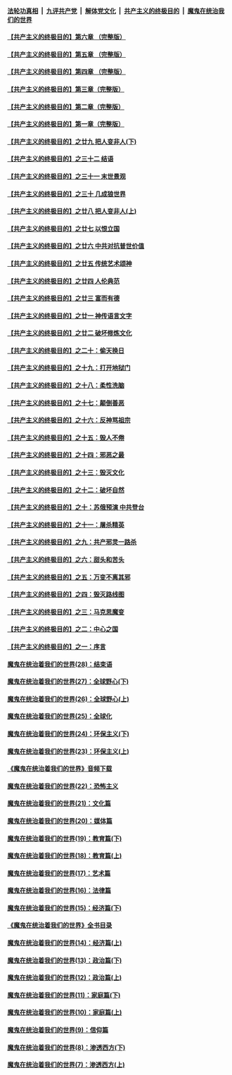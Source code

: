 

####  [法轮功真相](../../../../basic/blob/master/README.md?t=06022331) &nbsp;|&nbsp; [九评共产党](../../../../9ping.md/blob/master/README.md?t=06022331) &nbsp;|&nbsp; [解体党文化](../../../../jtdwh.md/blob/master/README.md?t=06022331)  &nbsp;|&nbsp; [共产主义的终极目的](../../../../gczydzjmd.md/blob/master/README.md?t=06022331) &nbsp;|&nbsp; [魔鬼在统治我们的世界](../../../../mgztzwmdsj.md/blob/master/README.md?t=06022331) 

#### [【共产主义的终极目的】第六章 （完整版）](../pages/nsc422/n11428913.md?t=06022331) 

#### [【共产主义的终极目的】第五章 （完整版）](../pages/nsc422/n11428912.md?t=06022331) 

#### [【共产主义的终极目的】第四章 （完整版）](../pages/nsc422/n11428907.md?t=06022331) 

#### [【共产主义的终极目的】第三章（完整版）](../pages/nsc422/n11428848.md?t=06022331) 

#### [【共产主义的终极目的】第二章（完整版）](../pages/nsc422/n11428831.md?t=06022331) 

#### [【共产主义的终极目的】第一章（完整版）](../pages/nsc422/n11417651.md?t=06022331) 

#### [【共产主义的终极目的】之廿九 把人变非人(下)](../pages/nsc422/n11344140.md?t=06022331) 

#### [【共产主义的终极目的】之三十二 结语](../pages/nsc422/n11360535.md?t=06022331) 

#### [【共产主义的终极目的】之三十一 末世景观](../pages/nsc422/n11351129.md?t=06022331) 

#### [【共产主义的终极目的】之三十 几成狼世界](../pages/nsc422/n11348280.md?t=06022331) 

#### [【共产主义的终极目的】之廿八 把人变非人(上)](../pages/nsc422/n11340492.md?t=06022331) 

#### [【共产主义的终极目的】之廿七 以恨立国](../pages/nsc422/n11336944.md?t=06022331) 

#### [【共产主义的终极目的】之廿六 中共对抗普世价值](../pages/nsc422/n11324785.md?t=06022331) 

#### [【共产主义的终极目的】之廿五 传统艺术颂神](../pages/nsc422/n11296396.md?t=06022331) 

#### [【共产主义的终极目的】之廿四 人伦典范](../pages/nsc422/n11296397.md?t=06022331) 

#### [【共产主义的终极目的】之廿三 富而有德](../pages/nsc422/n11283598.md?t=06022331) 

#### [【共产主义的终极目的】之廿一 神传语言文字](../pages/nsc422/n11263265.md?t=06022331) 

#### [【共产主义的终极目的】之廿二 破坏修炼文化](../pages/nsc422/n11245728.md?t=06022331) 

#### [【共产主义的终极目的】之二十：偷天换日](../pages/nsc422/n11238846.md?t=06022331) 

#### [【共产主义的终极目的】之十九：打开地狱门](../pages/nsc422/n11206376.md?t=06022331) 

#### [【共产主义的终极目的】之十八：柔性洗脑](../pages/nsc422/n11199994.md?t=06022331) 

#### [【共产主义的终极目的】之十七：颠倒善恶](../pages/nsc422/n11179782.md?t=06022331) 

#### [【共产主义的终极目的】之十六：反神骂祖宗](../pages/nsc422/n11166798.md?t=06022331) 

#### [【共产主义的终极目的】之十五：毁人不倦](../pages/nsc422/n11166792.md?t=06022331) 

#### [【共产主义的终极目的】之十四：邪恶之最](../pages/nsc422/n11150249.md?t=06022331) 

#### [【共产主义的终极目的】之十三：毁灭文化](../pages/nsc422/n11135227.md?t=06022331) 

#### [【共产主义的终极目的】之十二：破坏自然](../pages/nsc422/n11135214.md?t=06022331) 

#### [【共产主义的终极目的】之十：苏俄预演 中共登台](../pages/nsc422/n11118424.md?t=06022331) 

#### [【共产主义的终极目的】之十一：屠杀精英](../pages/nsc422/n11118442.md?t=06022331) 

#### [【共产主义的终极目的】之九：共产邪灵一路杀](../pages/nsc422/n11114139.md?t=06022331) 

#### [【共产主义的终极目的】之六：甜头和苦头](../pages/nsc422/n11096971.md?t=06022331) 

#### [【共产主义的终极目的】之五：万变不离其邪](../pages/nsc422/n11091285.md?t=06022331) 

#### [【共产主义的终极目的】之四：毁灭路线图](../pages/nsc422/n11086284.md?t=06022331) 

#### [【共产主义的终极目的】之三：马克思魔变](../pages/nsc422/n11061941.md?t=06022331) 

#### [【共产主义的终极目的】之二：中心之国](../pages/nsc422/n11047728.md?t=06022331) 

#### [【共产主义的终极目的】之一：序言](../pages/nsc422/n11086077.md?t=06022331) 

#### [魔鬼在统治着我们的世界(28)：结束语](../pages/nsc422/n10936246.md?t=06022331) 

#### [魔鬼在统治着我们的世界(27)：全球野心(下)](../pages/nsc422/n10928319.md?t=06022331) 

#### [魔鬼在统治着我们的世界(26)：全球野心(上)](../pages/nsc422/n10900318.md?t=06022331) 

#### [魔鬼在统治着我们的世界(25)：全球化](../pages/nsc422/n10788205.md?t=06022331) 

#### [魔鬼在统治着我们的世界(24)：环保主义(下)](../pages/nsc422/n10695307.md?t=06022331) 

#### [魔鬼在统治着我们的世界(23)：环保主义(上)](../pages/nsc422/n10688613.md?t=06022331) 

#### [《魔鬼在统治着我们的世界》音频下载](../pages/nsc422/n10635553.md?t=06022331) 

#### [魔鬼在统治着我们的世界(22)：恐怖主义](../pages/nsc422/n10614727.md?t=06022331) 

#### [魔鬼在统治着我们的世界(21)：文化篇](../pages/nsc422/n10597706.md?t=06022331) 

#### [魔鬼在统治着我们的世界(20)：媒体篇](../pages/nsc422/n10586579.md?t=06022331) 

#### [魔鬼在统治着我们的世界(19)：教育篇(下)](../pages/nsc422/n10564808.md?t=06022331) 

#### [魔鬼在统治着我们的世界(18)：教育篇(上)](../pages/nsc422/n10526970.md?t=06022331) 

#### [魔鬼在统治着我们的世界(17)：艺术篇](../pages/nsc422/n10499093.md?t=06022331) 

#### [魔鬼在统治着我们的世界(16)：法律篇](../pages/nsc422/n10485969.md?t=06022331) 

#### [魔鬼在统治着我们的世界(15)：经济篇(下)](../pages/nsc422/n10469975.md?t=06022331) 

#### [《魔鬼在统治着我们的世界》全书目录](../pages/nsc422/n10464261.md?t=06022331) 

#### [魔鬼在统治着我们的世界(14)：经济篇(上)](../pages/nsc422/n10457370.md?t=06022331) 

#### [魔鬼在统治着我们的世界(13)：政治篇(下)](../pages/nsc422/n10448270.md?t=06022331) 

#### [魔鬼在统治着我们的世界(12)：政治篇(上)](../pages/nsc422/n10444576.md?t=06022331) 

#### [魔鬼在统治着我们的世界(11)：家庭篇(下)](../pages/nsc422/n10440961.md?t=06022331) 

#### [魔鬼在统治着我们的世界(10)：家庭篇(上)](../pages/nsc422/n10435448.md?t=06022331) 

#### [魔鬼在统治着我们的世界(9)：信仰篇](../pages/nsc422/n10432159.md?t=06022331) 

#### [魔鬼在统治着我们的世界(8)：渗透西方(下)](../pages/nsc422/n10429603.md?t=06022331) 

#### [魔鬼在统治着我们的世界(7)：渗透西方(上)](../pages/nsc422/n10426013.md?t=06022331) 

